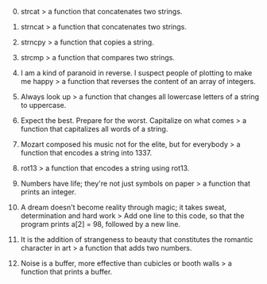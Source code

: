 0. strcat > a function that concatenates two strings.

1. strncat  > a function that concatenates two strings.

2. strncpy > a function that copies a string.

3. strcmp > a function that compares two strings.

4. I am a kind of paranoid in reverse. I suspect people of plotting to make me happy  > a function that reverses the content of an array of integers.

5. Always look up > a function that changes all lowercase letters of a string to uppercase.

6. Expect the best. Prepare for the worst. Capitalize on what comes > a function that capitalizes all words of a string.

7. Mozart composed his music not for the elite, but for everybody > a function that encodes a string into 1337.

8. rot13 > a function that encodes a string using rot13.

9. Numbers have life; they're not just symbols on paper > a function that prints an integer.

10. A dream doesn't become reality through magic; it takes sweat, determination and hard work  > Add one line to this code, so that the program prints a[2] = 98, followed by a new line.

11. It is the addition of strangeness to beauty that constitutes the romantic character in art >  a function that adds two numbers.

12. Noise is a buffer, more effective than cubicles or booth walls >  a function that prints a buffer.
